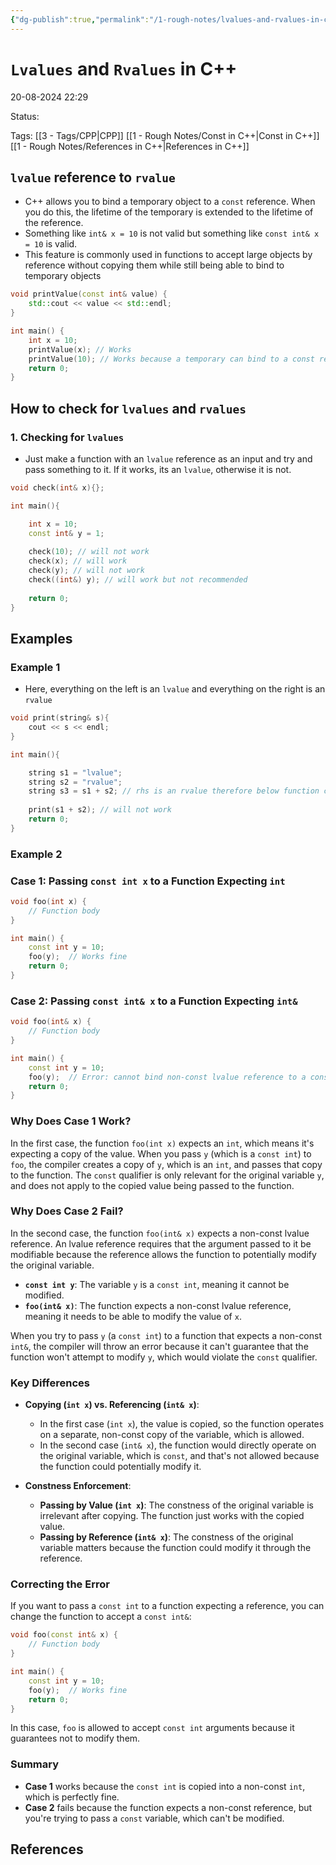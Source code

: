 ```yaml
---
{"dg-publish":true,"permalink":"/1-rough-notes/lvalues-and-rvalues-in-c/"}
---
```




# `Lvalues` and `Rvalues` in C++

20-08-2024 22:29

Status: 

Tags: [[3 - Tags/CPP\|CPP]] [[1 - Rough Notes/Const in C++\|Const in C++]] [[1 - Rough Notes/References in C++\|References in C++]]

## `lvalue` reference to `rvalue`

- C++ allows you to bind a temporary object to a `const` reference. When you do this, the lifetime of the temporary is extended to the lifetime of the reference.
- Something like `int& x = 10` is not valid but something like `const int& x = 10` is valid.
- This feature is commonly used in functions to accept large objects by reference without copying them while still being able to bind to temporary objects
```cpp
void printValue(const int& value) {
    std::cout << value << std::endl;
}

int main() {
	int x = 10;
	printValue(x); // Works
    printValue(10); // Works because a temporary can bind to a const reference
    return 0;
}
```

## How to check for `lvalues` and `rvalues`
### 1. Checking for `lvalues`
- Just make a function with an `lvalue` reference as an input and try and pass something to it. If it works, its an `lvalue`, otherwise it is not.
```cpp
void check(int& x){};

int main(){

	int x = 10;
	const int& y = 1;
	
	check(10); // will not work
	check(x); // will work
	check(y); // will not work
	check((int&) y); // will work but not recommended
	
	return 0;
}
```
## Examples
### Example 1
- Here, everything on the left is an `lvalue` and everything on the right is an `rvalue`
```cpp
void print(string& s){
	cout << s << endl;
}

int main(){

	string s1 = "lvalue";
	string s2 = "rvalue";
	string s3 = s1 + s2; // rhs is an rvalue therefore below function call will not work
	
	print(s1 + s2); // will not work
	return 0;
}
```

### Example 2
### Case 1: Passing `const int x` to a Function Expecting `int`

```cpp
void foo(int x) {
    // Function body
}

int main() {
    const int y = 10;
    foo(y);  // Works fine
    return 0;
}
```

### Case 2: Passing `const int& x` to a Function Expecting `int&`

```cpp
void foo(int& x) {
    // Function body
}

int main() {
    const int y = 10;
    foo(y);  // Error: cannot bind non-const lvalue reference to a const int
    return 0;
}
```

### Why Does Case 1 Work?

In the first case, the function `foo(int x)` expects an `int`, which means it's expecting a copy of the value. When you pass `y` (which is a `const int`) to `foo`, the compiler creates a copy of `y`, which is an `int`, and passes that copy to the function. The `const` qualifier is only relevant for the original variable `y`, and does not apply to the copied value being passed to the function.

### Why Does Case 2 Fail?

In the second case, the function `foo(int& x)` expects a non-const lvalue reference. An lvalue reference requires that the argument passed to it be modifiable because the reference allows the function to potentially modify the original variable.

- **`const int y`**: The variable `y` is a `const int`, meaning it cannot be modified.
- **`foo(int& x)`**: The function expects a non-const lvalue reference, meaning it needs to be able to modify the value of `x`.

When you try to pass `y` (a `const int`) to a function that expects a non-const `int&`, the compiler will throw an error because it can't guarantee that the function won't attempt to modify `y`, which would violate the `const` qualifier.

### Key Differences

- **Copying (`int x`) vs. Referencing (`int& x`)**: 
  - In the first case (`int x`), the value is copied, so the function operates on a separate, non-const copy of the variable, which is allowed.
  - In the second case (`int& x`), the function would directly operate on the original variable, which is `const`, and that's not allowed because the function could potentially modify it.

- **Constness Enforcement**:
  - **Passing by Value (`int x`)**: The constness of the original variable is irrelevant after copying. The function just works with the copied value.
  - **Passing by Reference (`int& x`)**: The constness of the original variable matters because the function could modify it through the reference.

### Correcting the Error

If you want to pass a `const int` to a function expecting a reference, you can change the function to accept a `const int&`:

```cpp
void foo(const int& x) {
    // Function body
}

int main() {
    const int y = 10;
    foo(y);  // Works fine
    return 0;
}
```

In this case, `foo` is allowed to accept `const int` arguments because it guarantees not to modify them.

### Summary

- **Case 1** works because the `const int` is copied into a non-const `int`, which is perfectly fine.
- **Case 2** fails because the function expects a non-const reference, but you're trying to pass a `const` variable, which can't be modified.



## References
